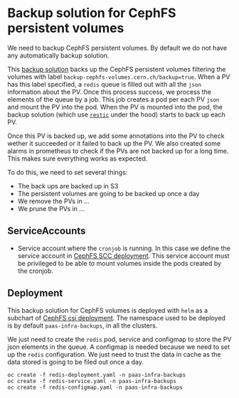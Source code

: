 # Backup solution for CephFS persistent volumes

We need to backup CephFS persistent volumes. By default we do not have any automatically backup solution.

This [backup solution](https://gitlab.cern.ch/paas-tools/storage/backup-cephfs-volumes) backs up the CephFS persistent volumes filtering the volumes with label `backup-cephfs-volumes.cern.ch/backup=true`.
When a PV has this label specified, a `redis` queue is filled out with all the `json` information about the PV.
Once this process success, we process the elements of the queue  by a job. This job creates a pod per each PV `json` and mount the PV into the pod.
When the PV is mounted into the pod, the backup solution (which use [`restic`](https://restic.net/) under the hood) starts to back up each PV.

Once this PV is backed up, we add some annotations into the PV to check wether it succeeded or it failed to back up the PV.
We also created some alarms in prometheus to check if the PVs are not backed up for a long time. This makes sure everything works as expected.

To do this, we need to set several things:

- The back ups are backed up in S3
- The persistent volumes are going to be backed up once a day
- We remove the PVs in ... 
- We prune the PVs in ...

## ServiceAccounts

- Service account where the `cronjob` is running. In this case we define the service account in [CephFS SCC deployment](https://gitlab.cern.ch/paas-tools/infrastructure/cephfs-csi-deployment).
  This service account must be privileged to be able to mount volumes inside the pods created by the cronjob.

## Deployment

This backup solution for CephFS volumes is deployed with `helm` as a subchart of [CephFS csi deployment](https://gitlab.cern.ch/paas-tools/infrastructure/cephfs-csi-deployment).
The namespace used to be deployed is by default `paas-infra-backups`, in all the clusters.

We just need to create the `redis` pod, service and configmap to store the PV json elements in the queue.
A configmap is needed because we need to set up the `redis` configuration.
We just need to trust the data in cache as the data stored is going to be filed out once a day.

```
oc create -f redis-deployment.yaml -n paas-infra-backups
oc create -f redis-service.yaml -n paas-infra-backups
oc create -f redis-configmap.yaml -n paas-infra-backups
```
